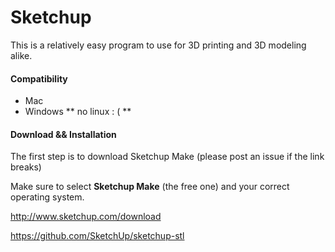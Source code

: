 Sketchup
========


This is a relatively easy program to use for 3D printing and 3D modeling alike.

#### Compatibility

* Mac
* Windows
** no linux : ( **


#### Download && Installation

The first step is to download Sketchup Make (please post an issue if the link breaks)


Make sure to select **Sketchup Make** (the free one) and your correct operating system.

http://www.sketchup.com/download




https://github.com/SketchUp/sketchup-stl
